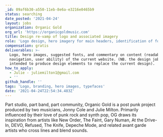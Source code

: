 ```yaml
---
_id: 09af6b30-a550-11eb-8e6a-e3216e0465b9
status: searching
date_posted: '2021-04-24'
layout: jobs
organization: Organic Gold
org_url: 'https://organicgoldmusic.com'
title: Design re-vamp of logo and associated imagery
role: 'Logo design, hero imagery for main headers, identification of fonts/typefaces'
compensation: gratis
deliverables: >-
  Logo, hero images, suggested fonts, and commentary on content (readability,
  navigation, user ability) of the current website. (NB. the design job is
  intended to produce design elements to replace the current design).
how_to_apply:
  - Julie - juliemilton1@gmail.com
  - ''
github_handle: ''
tags: 'Logo, branding, hero images, typefaces'
date: '2021-04-24T22:54:34.483Z'
---
```

Part studio, part band, part community, Organic Gold is a post punk project produced by two musicians, Jonny Cole and Julie Milton. Primarily influenced by their love of punk rock and synth pop, OG draws its inspiration from artists like New Order, The Faint, Gary Numan, At the Drive-In, DEVO, Refused, The Knife, Depeche Mode, and related avant garde artists who cross lines and blend sounds.
